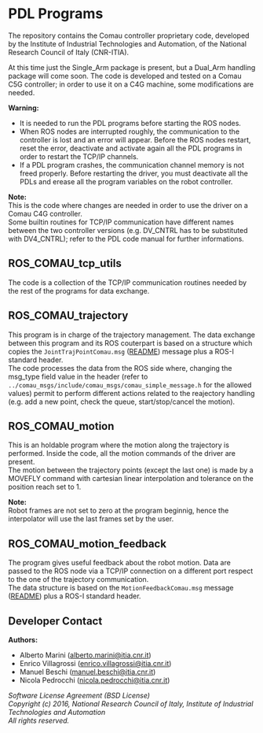 # PDL Programs

The repository contains the Comau controller proprietary code, 
developed by the Institute of Industrial Technologies and Automation, of the National Research Council of Italy (CNR-ITIA).  

At this time just the Single_Arm package is present, but a Dual_Arm handling package will come soon. The code is developed and tested on a Comau C5G controller; in order to use it
on a C4G machine, some modifications are needed.  

**Warning:**  
- It is needed to run the PDL programs before starting the ROS nodes.  
- When ROS nodes are interrupted roughly, the communication to the controller is lost and an error will appear. Before the ROS nodes restart, reset the error, deactivate and activate 
  again all the PDL programs in order to restart the TCP/IP channels.  
- If a PDL program crashes, the communication channel memory is not freed properly. Before restarting the driver, you must deactivate all the PDLs and erease all the program variables
  on the robot controller.  
  
**Note:**  
This is the code where changes are needed in order to use the driver on a Comau C4G controller.  
Some builtin routines for TCP/IP communication have different names between the two controller versions (e.g. DV_CNTRL has to be substituted with DV4_CNTRL); refer to the PDL code manual 
for further informations.  

## ROS_COMAU_tcp_utils

The code is a collection of the TCP/IP communication routines needed by the rest of the programs for data exchange.  

## ROS_COMAU_trajectory

This program is in charge of the trajectory management. The data exchange between this program and its ROS couterpart is based on a structure which copies the `JointTrajPointComau.msg` 
([README](../comau_msgs/README.md)) message plus a ROS-I standard header.  
The code processes the data from the ROS side where, changing the msg_type field value in the header (refer to `../comau_msgs/include/comau_msgs/comau_simple_message.h` for the allowed values) permit to perform
different actions related to the reajectory handling (e.g. add a new point, check the queue, start/stop/cancel the motion).  

## ROS_COMAU_motion

This is an holdable program where the motion along the trajectory is performed. Inside the code, all the motion commands of the driver are present.  
The motion between the trajectory points (except the last one) is made by a MOVEFLY command with cartesian linear interpolation and tolerance on the position reach set to 1.  

**Note:**  
Robot frames are not set to zero at the program beginnig, hence the interpolator will use the last frames set by the user.  

## ROS_COMAU_motion_feedback

The program gives useful feedback about the robot motion. Data are passed to the ROS node via a TCP/IP connection on a different port respect to the one of the trajectory communication.  
The data structure is based on the `MotionFeedbackComau.msg` message ([README](../comau_msgs/README.md)) plus a ROS-I standard header.  


## Developer Contact

**Authors:**   
- Alberto Marini (alberto.marini@itia.cnr.it)  
- Enrico Villagrossi (enrico.villagrossi@itia.cnr.it)  
- Manuel Beschi (manuel.beschi@itia.cnr.it)  
- Nicola Pedrocchi (nicola.pedrocchi@itia.cnr.it)  
 
_Software License Agreement (BSD License)_  
_Copyright (c) 2016, National Research Council of Italy, Institute of Industrial Technologies and Automation_  
_All rights reserved._  